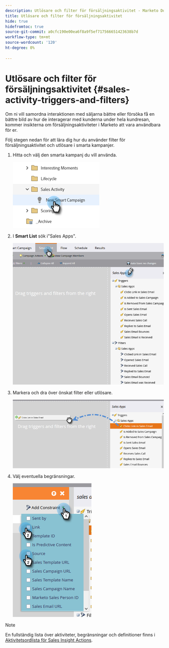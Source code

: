 ```yaml
---
description: Utlösare och filter för försäljningsaktivitet - Marketo Docs - produktdokumentation
title: Utlösare och filter för försäljningsaktivitet
hide: true
hidefromtoc: true
source-git-commit: a0cfc190e00ea6f8a9f5ef717566651423638b7d
workflow-type: tm+mt
source-wordcount: '120'
ht-degree: 0%

---
```


# Utlösare och filter för försäljningsaktivitet {#sales-activity-triggers-and-filters}

Om ni vill samordna interaktionen med säljarna bättre eller försöka få en bättre bild av hur de interagerar med kunderna under hela kundresan, kommer insikterna om försäljningsaktiviteter i Marketo att vara användbara för er.

Följ stegen nedan för att lära dig hur du använder filter för försäljningsaktivitet och utlösare i smarta kampanjer.

1. Hitta och välj den smarta kampanj du vill använda.

   ![](assets/sales-activity-triggers-and-filters-1.png)

1. I **Smart List** sök i&quot;Sales Apps&quot;.

   ![](assets/sales-activity-triggers-and-filters-2.png)

1. Markera och dra över önskat filter eller utlösare.

   ![](assets/sales-activity-triggers-and-filters-3.png)

1. Välj eventuella begränsningar.

   ![](assets/sales-activity-triggers-and-filters-4.png)

>[!NOTE]
>
>En fullständig lista över aktiviteter, begränsningar och definitioner finns i [Aktivitetsordlista för Sales Insight Actions](/help/marketo/product-docs/marketo-sales-insight/actions/marketo/sales-insight-actions-activity-glossary.md).
